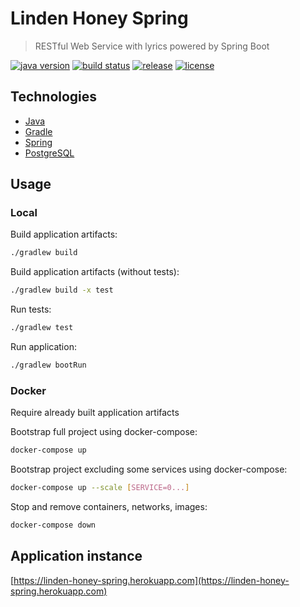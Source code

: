 # Linden Honey Spring

> RESTful Web Service with lyrics powered by Spring Boot

[![java version][java-image]][java-url]
[![build status][ci-image]][ci-url]
[![release][release-image]][release-url]
[![license][license-image]][license-url]

[java-image]: https://img.shields.io/badge/java->=11-brightgreen.svg?style=flat-square
[java-url]: http://www.oracle.com/technetwork/java/javase/downloads/index.html
[release-image]: https://img.shields.io/github/release/linden-honey/linden-honey-spring.svg?style=flat-square
[release-url]: https://github.com/linden-honey/linden-honey-spring/releases
[ci-image]: https://img.shields.io/github/workflow/status/linden-honey/linden-honey-spring/CI?style=flat-square
[ci-url]: https://github.com/linden-honey/linden-honey-spring/actions
[license-image]: https://img.shields.io/github/license/mashape/apistatus.svg?style=flat-square
[license-url]: https://github.com/linden-honey/linden-honey-spring/blob/master/LICENSE

## Technologies

- [Java](https://openjdk.java.net/)
- [Gradle](https://gradle.org/)
- [Spring](https://spring.io/)
- [PostgreSQL](https://www.postgresql.org/)

## Usage

### Local

Build application artifacts:

```bash
./gradlew build
```

Build application artifacts (without tests):

```bash
./gradlew build -x test
```

Run tests:

```bash
./gradlew test
```

Run application:

```bash
./gradlew bootRun
```

### Docker

Require already built application artifacts

Bootstrap full project using docker-compose:

```bash
docker-compose up
```

Bootstrap project excluding some services using docker-compose:

```bash
docker-compose up --scale [SERVICE=0...]
```

Stop and remove containers, networks, images:

```bash
docker-compose down
```

## Application instance

[https://linden-honey-spring.herokuapp.com](https://linden-honey-spring.herokuapp.com)

